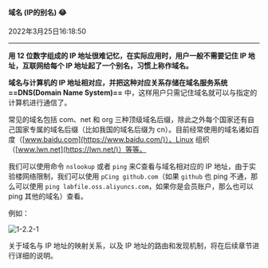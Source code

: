 #### 域名 (IP的别名) 😂

2022年3月25日16:18:50

---

**用 12 位数字组成的 IP 地址很难记忆，在实际应用时，用户一般不需要记住 IP 地址，互联网给每个 IP 地址起了一个别名，习惯上称作域名。**

**域名与计算机的 IP 地址相对应，并把这种对应关系存储在域名服务系统 ==DNS(Domain Name System)==** 中，这样用户只需记住域名就可以与指定的计算机进行通信了。

常见的域名包括 com、net 和 org 三种顶级域名后缀，除此之外每个国家还有自己国家专属的域名后缀（比如我国的域名后缀为 cn）。目前经常使用的域名诸如百度（[www.baidu.com](https://www.baidu.com/)）、Linux 组织（[www.lwn.net](https://lwn.net/)）等等。

我们可以使用命令 `nslookup` 或者 `ping` 来C查看与域名相对应的 IP 地址，由于实验楼网络限制，我们可以使用 `pCing github.com`（如果 `github` 也 ping 不通，那么可以使用 `ping labfile.oss.aliyuncs.com`，如果你是会员账户，那么也可以 ping 其他的域名）查看。

例如：

![1-2.2-1](https://doc.shiyanlou.com/document-uid454817labid448timestamp1499074877971.png)

关于域名与 IP 地址的映射关系，以及 IP 地址的路由和发现机制，将在后续章节进行详细的说明。


